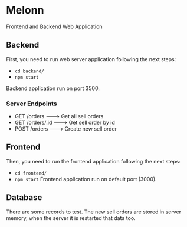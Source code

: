 # Melonn
Frontend and Backend Web Application

## Backend
First, you need to run web server application following the next steps:
- `cd backend/`
- `npm start`

Backend application run on port 3500.
### Server Endpoints
- GET /orders  ---> Get all sell orders
- GET /orders/:id  ---> Get sell order by id
- POST /orders  ---> Create new sell order

## Frontend
Then, you need to run the frontend application following the next steps:
- `cd frontend/`
- `npm start`
Frontend application run on default port (3000).

## Database
There are some records to test. The new sell orders are stored in server memory, when the server it is restarted that data too.
